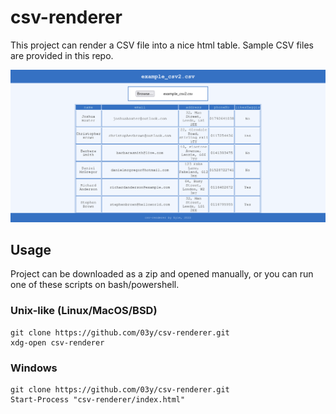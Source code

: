 # csv-renderer
This project can render a CSV file into a nice html table. Sample CSV files are provided in this repo.

![screenshot](screenshot.png?raw=true "Screenshot")

## Usage
Project can be downloaded as a zip and opened manually, or you can run one of these scripts on bash/powershell.
### Unix-like (Linux/MacOS/BSD)
```
git clone https://github.com/03y/csv-renderer.git
xdg-open csv-renderer
```
### Windows
```
git clone https://github.com/03y/csv-renderer.git
Start-Process "csv-renderer/index.html"
```
